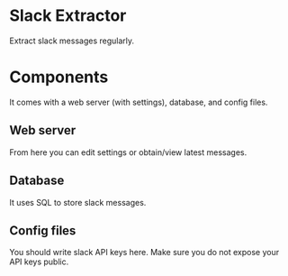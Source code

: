 # Slack Extractor
Extract slack messages regularly.



# Components
It comes with a web server (with settings), database, and config files.

## Web server
From here you can edit settings or obtain/view latest messages.

## Database
It uses SQL to store slack messages.

## Config files
You should write slack API keys here.
Make sure you do not expose your API keys public.




